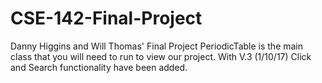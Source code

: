 # CSE-142-Final-Project
Danny Higgins and Will Thomas' Final Project
PeriodicTable is the main class that you will need to run to view our project.
With V.3 (1/10/17) Click and Search functionality have been added.
